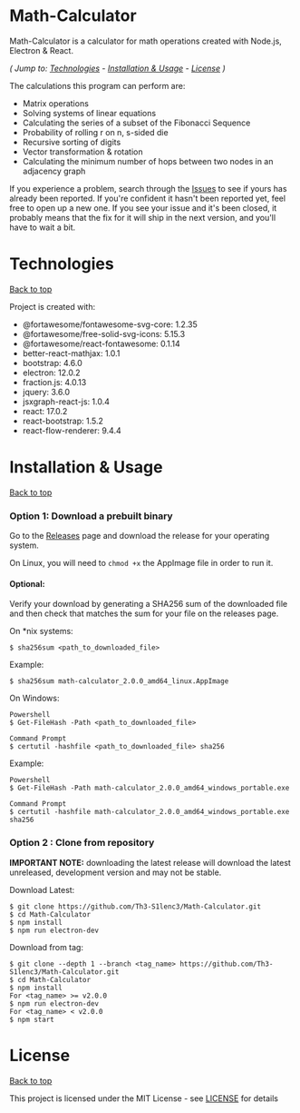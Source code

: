 # Math-Calculator

Math-Calculator is a calculator for math operations created with Node.js, Electron & React.

*( Jump to: [Technologies](#technologies) - [Installation & Usage](#installation--usage) - [License](#license) )*

The calculations this program can perform are:

 - Matrix operations
 - Solving systems of linear equations
 - Calculating the series of a subset of the Fibonacci Sequence
 - Probability of rolling r on n, s-sided die
 - Recursive sorting of digits
 - Vector transformation & rotation
 - Calculating the minimum number of hops between two nodes in an adjacency graph

If you experience a problem, search through the [Issues](https://github.com/Th3-S1lenc3/Math-Calculator/issues) to see if yours has already been reported. If you're confident it hasn't been reported yet, feel free to open up a new one. If you see your issue and it's been closed, it probably means that the fix for it will ship in the next version, and you'll have to wait a bit.

# Technologies
[Back to top](#math-calculator)

Project is created with:

 - @fortawesome/fontawesome-svg-core: 1.2.35
 - @fortawesome/free-solid-svg-icons: 5.15.3
 - @fortawesome/react-fontawesome: 0.1.14
 - better-react-mathjax: 1.0.1
 - bootstrap: 4.6.0
 - electron: 12.0.2
 - fraction.js: 4.0.13
 - jquery: 3.6.0
 - jsxgraph-react-js: 1.0.4
 - react: 17.0.2
 - react-bootstrap: 1.5.2
 - react-flow-renderer: 9.4.4

# Installation & Usage
[Back to top](#math-calculator)

### Option 1: Download a prebuilt binary

Go to the [Releases](https://github.com/Th3-S1lenc3/Math-Calculator/releases) page and download the release for your operating system.

On Linux, you will need to `chmod +x` the AppImage file in order to run it.

#### Optional:
Verify your download by generating a SHA256 sum of the downloaded file and then check that matches the sum for your file on the releases page.

On *nix systems:
```
$ sha256sum <path_to_downloaded_file>
```
Example:
```
$ sha256sum math-calculator_2.0.0_amd64_linux.AppImage
```

On Windows:
```
Powershell
$ Get-FileHash -Path <path_to_downloaded_file>

Command Prompt
$ certutil -hashfile <path_to_downloaded_file> sha256
```
Example:
```
Powershell
$ Get-FileHash -Path math-calculator_2.0.0_amd64_windows_portable.exe

Command Prompt
$ certutil -hashfile math-calculator_2.0.0_amd64_windows_portable.exe sha256
```

### Option 2 : Clone from repository
**IMPORTANT NOTE:** downloading the latest release will download the latest unreleased, development version and may not be stable.

Download Latest:
```
$ git clone https://github.com/Th3-S1lenc3/Math-Calculator.git
$ cd Math-Calculator
$ npm install
$ npm run electron-dev
```
Download from tag:
```
$ git clone --depth 1 --branch <tag_name> https://github.com/Th3-S1lenc3/Math-Calculator.git
$ cd Math-Calculator
$ npm install
For <tag_name> >= v2.0.0
$ npm run electron-dev
For <tag_name> < v2.0.0
$ npm start
```

# License
[Back to top](#math-calculator)

This project is licensed under the MIT License - see [LICENSE](LICENSE) for details
